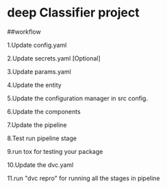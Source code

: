 # deep Classifier project

##workflow

1.Update config.yaml

2.Update secrets.yaml [Optional]

3.Update params.yaml

4.Update the entity

5.Update the configuration manager in src config.

6.Update the components

7.Update the pipeline

8.Test run pipeline stage

9.run tox for testing your package

10.Update the dvc.yaml

11.run "dvc repro" for running all the stages in pipeline